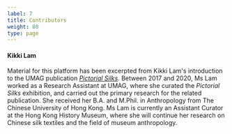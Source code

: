 ```yaml
---
label: 7
title: Contributors
weight: 80
type: page
---
```



#### Kikki Lam
Material for this platform has been excerpted from Kikki Lam's introduction to the UMAG publication [*Pictorial Silks*](https://hkupress.hku.hk/pro/1830.php). Between 2017 and 2020, Ms Lam worked as a Research Assistant at UMAG, where she curated the *Pictorial Silks* exhibition, and carried out the primary research for the related publication. She received her B.A. and M.Phil. in Anthropology from The Chinese University of Hong Kong. Ms Lam is currently an Assistant Curator at the Hong Kong History Museum, where she will continue her research on Chinese silk textiles and the field of museum anthropology.
